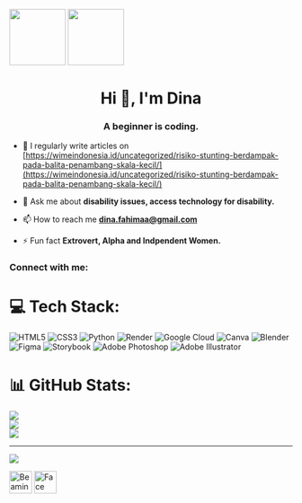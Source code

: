 <img src="https://user-images.githubusercontent.com/74038190/242390692-0b335028-1d3d-4ee5-b5b3-a373d499be7e.gif" width="100" height="100"/> <img src= "https://user-images.githubusercontent.com/74038190/216120974-24a76b31-7f39-41f1-a38f-b3c1377cc612.png"  width="100" height="100"/>

<h1 align="center">Hi 👋, I'm Dina</h1>
<h3 align="center">A beginner is coding.</h3>

- 📝 I regularly write articles on [https://wimeindonesia.id/uncategorized/risiko-stunting-berdampak-pada-balita-penambang-skala-kecil/](https://wimeindonesia.id/uncategorized/risiko-stunting-berdampak-pada-balita-penambang-skala-kecil/)

- 💬 Ask me about **disability issues, access technology for disability.**

- 📫 How to reach me **dina.fahimaa@gmail.com**

- ⚡ Fun fact **Extrovert, Alpha and Indpendent Women.**

<h3 align="left">Connect with me:</h3>
<p align="left">
</p>

# 💻 Tech Stack:
![HTML5](https://img.shields.io/badge/html5-%23E34F26.svg?style=for-the-badge&logo=html5&logoColor=white) ![CSS3](https://img.shields.io/badge/css3-%231572B6.svg?style=for-the-badge&logo=css3&logoColor=white) ![Python](https://img.shields.io/badge/python-3670A0?style=for-the-badge&logo=python&logoColor=ffdd54) ![Render](https://img.shields.io/badge/Render-%46E3B7.svg?style=for-the-badge&logo=render&logoColor=white) ![Google Cloud](https://img.shields.io/badge/GoogleCloud-%234285F4.svg?style=for-the-badge&logo=google-cloud&logoColor=white) ![Canva](https://img.shields.io/badge/Canva-%2300C4CC.svg?style=for-the-badge&logo=Canva&logoColor=white) ![Blender](https://img.shields.io/badge/blender-%23F5792A.svg?style=for-the-badge&logo=blender&logoColor=white) ![Figma](https://img.shields.io/badge/figma-%23F24E1E.svg?style=for-the-badge&logo=figma&logoColor=white) ![Storybook](https://img.shields.io/badge/-Storybook-FF4785?style=for-the-badge&logo=storybook&logoColor=white) ![Adobe Photoshop](https://img.shields.io/badge/adobe%20photoshop-%2331A8FF.svg?style=for-the-badge&logo=adobe%20photoshop&logoColor=white) ![Adobe Illustrator](https://img.shields.io/badge/adobe%20illustrator-%23FF9A00.svg?style=for-the-badge&logo=adobe%20illustrator&logoColor=white)
# 📊 GitHub Stats:
![](https://github-readme-stats.vercel.app/api?username=dinfahi&theme=dark&hide_border=false&include_all_commits=false&count_private=false)<br/>
![](https://github-readme-streak-stats.herokuapp.com/?user=dinfahi&theme=dark&hide_border=false)<br/>
![](https://github-readme-stats.vercel.app/api/top-langs/?username=dinfahi&theme=dark&hide_border=false&include_all_commits=false&count_private=false&layout=compact)

---
[![](https://visitcount.itsvg.in/api?id=dinfahi&icon=0&color=0)](https://visitcount.itsvg.in)

<!-- Proudly created with GPRM ( https://gprm.itsvg.in ) -->

  <img src="https://raw.githubusercontent.com/Tarikul-Islam-Anik/Animated-Fluent-Emojis/master/Emojis/Smilies/Beaming%20Face%20with%20Smiling%20Eyes.png" alt="Beaming Face with Smiling Eyes" width="40" height="40" /> <img src="https://raw.githubusercontent.com/Tarikul-Islam-Anik/Animated-Fluent-Emojis/master/Emojis/Smilies/Face%20with%20Hand%20Over%20Mouth.png" alt="Face with Hand Over Mouth" width="40" height="40" />

  
<!---
dinfahi/dinfahi is a ✨ special ✨ repository because its `README.md` (this file) appears on your GitHub profile.
You can click the Preview link to take a look at your changes.
--->
